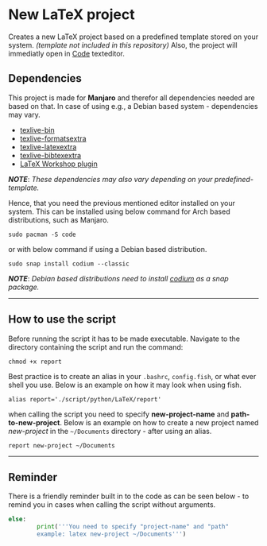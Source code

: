 # New LaTeX project
Creates a new LaTeX project based on a predefined template stored on your system. *(template not included in this repository)* Also, the project will immediatly open in [Code](https://github.com/microsoft/vscode/) texteditor. 

## Dependencies
This project is made for **Manjaro** and therefor all dependencies needed are based on that. In case of using e.g., a Debian based system - dependencies may vary.

- [texlive-bin](https://archlinux.org/packages/extra/x86_64/texlive-bin/)
- [texlive-formatsextra](https://archlinux.org/packages/extra/any/texlive-formatsextra/)
- [texlive-latexextra](https://archlinux.org/packages/extra/any/texlive-latexextra/)
- [texlive-bibtexextra](https://archlinux.org/packages/extra/any/texlive-bibtexextra/)
- [LaTeX Workshop plugin](https://marketplace.visualstudio.com/items?itemName=James-Yu.latex-workshop)

***NOTE***: *These dependencies may also vary depending on your predefined-template.*

Hence, that you need the previous mentioned editor installed on your system. This can be installed using below command for Arch based distributions, such as Manjaro.

```
sudo pacman -S code
```
or with below command if using a Debian based distribution.

```
sudo snap install codium --classic
```
***NOTE***: *Debian based distributions need to install [codium](https://vscodium.com/) as a snap package.*

---

## How to use the script
Before running the script it has to be made executable. Navigate to the directory containing the script and run the command:
```
chmod +x report
```

Best practice is to create an alias in your `.bashrc`, `config.fish`, or what ever shell you use. Below is an example on how it may look when using fish.

```
alias report='./script/python/LaTeX/report'
```

when calling the script you need to specify **new-project-name** and **path-to-new-project**. Below is an example on how to create a new project named *new-project* in the `~/Documents` directory - after using an alias.

```
report new-project ~/Documents
```

---
## Reminder

There is a friendly reminder built in to the code as can be seen below - to remind you in cases when calling the script without arguments.

```python
else:
        print('''You need to specify "project-name" and "path"
        example: latex new-project ~/Documents''')
```